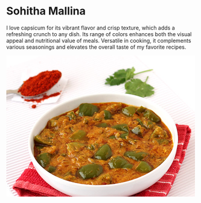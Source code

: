 # Sohitha Mallina
I love capsicum for its vibrant flavor and crisp texture, which adds a refreshing crunch to any dish. Its range of colors enhances both the visual appeal and nutritional value of meals. Versatile in cooking, it complements various seasonings and elevates the overall taste of my favorite recipes.

![Image of Capsicum](capsicum.jpg)